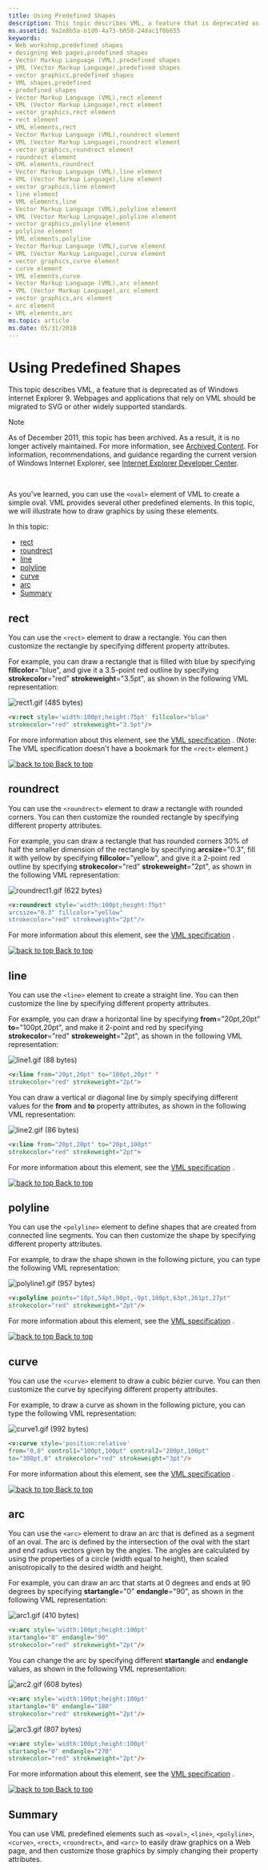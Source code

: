 ```yaml
---
title: Using Predefined Shapes
description: This topic describes VML, a feature that is deprecated as of Windows Internet Explorer 9. Webpages and applications that rely on VML should be migrated to SVG or other widely supported standards.
ms.assetid: 9a2e8b5a-b1d0-4a73-b058-24dac1f0b655
keywords:
- Web workshop,predefined shapes
- designing Web pages,predefined shapes
- Vector Markup Language (VML),predefined shapes
- VML (Vector Markup Language),predefined shapes
- vector graphics,predefined shapes
- VML shapes,predefined
- predefined shapes
- Vector Markup Language (VML),rect element
- VML (Vector Markup Language),rect element
- vector graphics,rect element
- rect element
- VML elements,rect
- Vector Markup Language (VML),roundrect element
- VML (Vector Markup Language),roundrect element
- vector graphics,roundrect element
- roundrect element
- VML elements,roundrect
- Vector Markup Language (VML),line element
- VML (Vector Markup Language),line element
- vector graphics,line element
- line element
- VML elements,line
- Vector Markup Language (VML),polyline element
- VML (Vector Markup Language),polyline element
- vector graphics,polyline element
- polyline element
- VML elements,polyline
- Vector Markup Language (VML),curve element
- VML (Vector Markup Language),curve element
- vector graphics,curve element
- curve element
- VML elements,curve
- Vector Markup Language (VML),arc element
- VML (Vector Markup Language),arc element
- vector graphics,arc element
- arc element
- VML elements,arc
ms.topic: article
ms.date: 05/31/2018
---
```


# Using Predefined Shapes

This topic describes VML, a feature that is deprecated as of Windows Internet Explorer 9. Webpages and applications that rely on VML should be migrated to SVG or other widely supported standards.

> [!Note]  
> As of December 2011, this topic has been archived. As a result, it is no longer actively maintained. For more information, see [Archived Content](https://docs.microsoft.com/previous-versions/windows/internet-explorer/ie-developer/). For information, recommendations, and guidance regarding the current version of Windows Internet Explorer, see [Internet Explorer Developer Center](https://msdn.microsoft.com/ie/).

 

As you've learned, you can use the `<oval>` element of VML to create a simple oval. VML provides several other predefined elements. In this topic, we will illustrate how to draw graphics by using these elements.

In this topic:

-   [rect](#roundrect)
-   [roundrect](#roundrect)
-   [line](#polyline)
-   [polyline](#polyline)
-   [curve](#curve)
-   [arc](#arc)
-   [Summary](#summary)

## rect

You can use the `<rect>` element to draw a rectangle. You can then customize the rectangle by specifying different property attributes.

For example, you can draw a rectangle that is filled with blue by specifying **fillcolor**="blue", and give it a 3.5-point red outline by specifying **strokecolor**="red" **strokeweight**="3.5pt", as shown in the following VML representation:

![rect1.gif (485 bytes)](images/rect1.gif)


```HTML
<v:rect style='width:100pt;height:75pt' fillcolor="blue"
strokecolor="red" strokeweight="3.5pt"/>
```





For more information about this element, see the [VML specification](https://WWW.w3.org/TR/NOTE-VML#-toc416858405) . (Note: The VML specification doesn't have a bookmark for the `<rect>` element.)

[![back to top](images/top.gif) Back to top](#top)

## roundrect

You can use the `<roundrect>` element to draw a rectangle with rounded corners. You can then customize the rounded rectangle by specifying different property attributes.

For example, you can draw a rectangle that has rounded corners 30% of half the smaller dimension of the rectangle by specifying **arcsize**="0.3", fill it with yellow by specifying **fillcolor**="yellow", and give it a 2-point red outline by specifying **strokecolor**="red" **strokeweight**="2pt", as shown in the following VML representation:

![roundrect1.gif (622 bytes)](images/roundrect1.gif)


```HTML
<v:roundrect style='width:100pt;height:75pt"
arcsize="0.3" fillcolor="yellow"
strokecolor="red" strokeweight="2pt"/>
```





For more information about this element, see the [VML specification](https://WWW.w3.org/TR/NOTE-VML#-toc416858405) .

[![back to top](images/top.gif) Back to top](#top)

## line

You can use the `<line>` element to create a straight line. You can then customize the line by specifying different property attributes.

For example, you can draw a horizontal line by specifying **from**="20pt,20pt" **to**="100pt,20pt", and make it 2-point and red by specifying **strokecolor**="red" **strokeweight**="2pt", as shown in the following VML representation:

![line1.gif (88 bytes)](images/line1.gif)


```HTML
<v:line from="20pt,20pt" to="100pt,20pt" '
strokecolor="red" strokeweight="2pt">
```





You can draw a vertical or diagonal line by simply specifying different values for the **from** and **to** property attributes, as shown in the following VML representation:

![line2.gif (86 bytes)](images/line2.gif)


```HTML
<v:line from="20pt,20pt" to="20pt,100pt"
strokecolor="red" strokeweight="2pt">
```





For more information about this element, see the [VML specification](https://WWW.w3.org/TR/NOTE-VML#-toc416858402) .

[![back to top](images/top.gif) Back to top](#top)

## polyline

You can use the `<polyline>` element to define shapes that are created from connected line segments. You can then customize the shape by specifying different property attributes.

For example, to draw the shape shown in the following picture, you can type the following VML representation:

![polyline1.gif (957 bytes)](images/polyline1.gif)


```HTML
<v:polyline points="18pt,54pt,90pt,-9pt,180pt,63pt,261pt,27pt"
strokecolor="red" strokeweight="2pt"/>
```





For more information about this element, see the [VML specification](https://WWW.w3.org/TR/NOTE-VML#-toc416858403) .

[![back to top](images/top.gif) Back to top](#top)

## curve

You can use the `<curve>` element to draw a cubic bézier curve. You can then customize the curve by specifying different property attributes.

For example, to draw a curve as shown in the following picture, you can type the following VML representation:

![curve1.gif (992 bytes)](images/curve1.gif)


```HTML
<v:curve style='position:relative'
from="0,0" control1="100pt,100pt" control2="200pt,100pt"
to="300pt,0" strokecolor="red" strokeweight="3pt"/>
```





For more information about this element, see the [VML specification](https://WWW.w3.org/TR/NOTE-VML#-toc416858404) .

[![back to top](images/top.gif) Back to top](#top)

## arc

You can use the `<arc>` element to draw an arc that is defined as a segment of an oval. The arc is defined by the intersection of the oval with the start and end radius vectors given by the angles. The angles are calculated by using the properties of a circle (width equal to height), then scaled anisotropically to the desired width and height.

For example, you can draw an arc that starts at 0 degrees and ends at 90 degrees by specifying **startangle**="0" **endangle**="90", as shown in the following VML representation:

![arc1.gif (410 bytes)](images/arc1.gif)


```HTML
<v:arc style='width:100pt;height:100pt'
startangle="0" endangle="90"
strokecolor="red" strokeweight="2pt"/>
```





You can change the arc by specifying different **startangle** and **endangle** values, as shown in the following VML representation:

![arc2.gif (608 bytes)](images/arc2.gif)


```HTML
<v:arc style='width:100pt;height:100pt'
startangle="0" endangle="180"
strokecolor="red" strokeweight="2pt"/>
```





![arc3.gif (807 bytes)](images/arc3.gif)


```HTML
<v:arc style='width:100pt;height:100pt'
startangle="0" endangle="270"
strokecolor="red" strokeweight="2pt"/>
```





For more information about this element, see the [VML specification](https://WWW.w3.org/TR/NOTE-VML#-toc416858407) .

[![back to top](images/top.gif) Back to top](#top)

## Summary

You can use VML predefined elements such as `<oval>`, `<line>`, `<polyline>`, `<curve>`, `<rect>`, `<roundrect>`, and `<arc>` to easily draw graphics on a Web page, and then customize those graphics by simply changing their property attributes.

 

 




